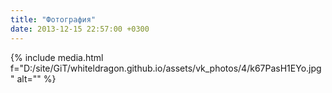 ```yaml
---
title: "Фотография"
date: 2013-12-15 22:57:00 +0300
---
```



{% include media.html f="D:/site/GiT/whiteldragon.github.io/assets/vk_photos/4/k67PasH1EYo.jpg" alt="" %}
